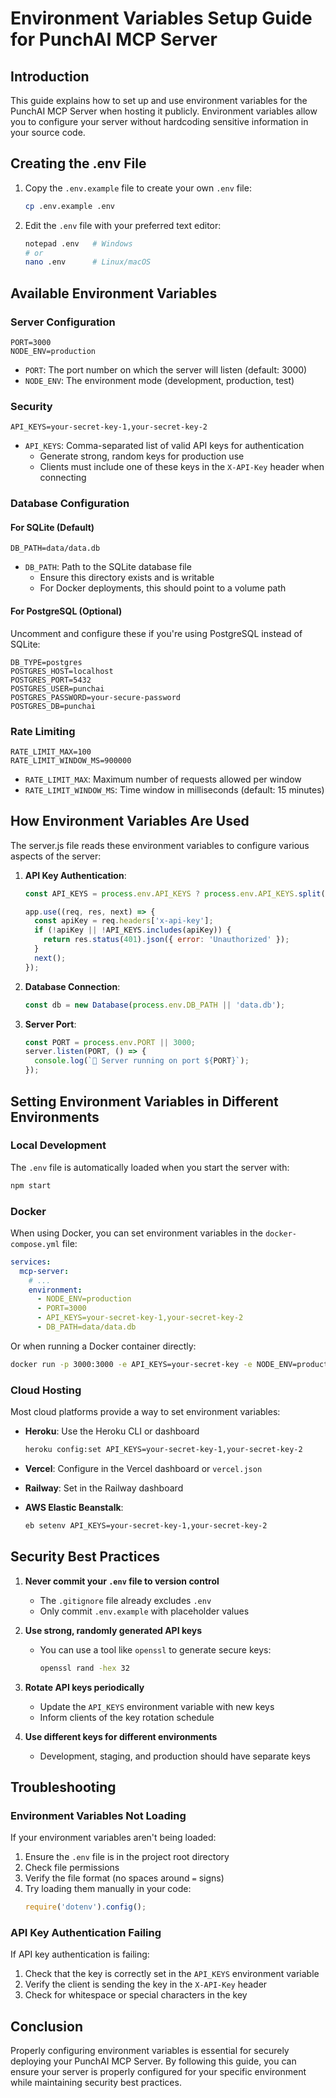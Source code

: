 # Environment Variables Setup Guide for PunchAI MCP Server

## Introduction

This guide explains how to set up and use environment variables for the PunchAI MCP Server when hosting it publicly. Environment variables allow you to configure your server without hardcoding sensitive information in your source code.

## Creating the .env File

1. Copy the `.env.example` file to create your own `.env` file:

   ```bash
   cp .env.example .env
   ```

2. Edit the `.env` file with your preferred text editor:

   ```bash
   notepad .env   # Windows
   # or
   nano .env      # Linux/macOS
   ```

## Available Environment Variables

### Server Configuration

```
PORT=3000
NODE_ENV=production
```

- `PORT`: The port number on which the server will listen (default: 3000)
- `NODE_ENV`: The environment mode (development, production, test)

### Security

```
API_KEYS=your-secret-key-1,your-secret-key-2
```

- `API_KEYS`: Comma-separated list of valid API keys for authentication
  - Generate strong, random keys for production use
  - Clients must include one of these keys in the `X-API-Key` header when connecting

### Database Configuration

#### For SQLite (Default)

```
DB_PATH=data/data.db
```

- `DB_PATH`: Path to the SQLite database file
  - Ensure this directory exists and is writable
  - For Docker deployments, this should point to a volume path

#### For PostgreSQL (Optional)

Uncomment and configure these if you're using PostgreSQL instead of SQLite:

```
DB_TYPE=postgres
POSTGRES_HOST=localhost
POSTGRES_PORT=5432
POSTGRES_USER=punchai
POSTGRES_PASSWORD=your-secure-password
POSTGRES_DB=punchai
```

### Rate Limiting

```
RATE_LIMIT_MAX=100
RATE_LIMIT_WINDOW_MS=900000
```

- `RATE_LIMIT_MAX`: Maximum number of requests allowed per window
- `RATE_LIMIT_WINDOW_MS`: Time window in milliseconds (default: 15 minutes)

## How Environment Variables Are Used

The server.js file reads these environment variables to configure various aspects of the server:

1. **API Key Authentication**:
   ```javascript
   const API_KEYS = process.env.API_KEYS ? process.env.API_KEYS.split(',') : ['test-key'];
   
   app.use((req, res, next) => {
     const apiKey = req.headers['x-api-key'];
     if (!apiKey || !API_KEYS.includes(apiKey)) {
       return res.status(401).json({ error: 'Unauthorized' });
     }
     next();
   });
   ```

2. **Database Connection**:
   ```javascript
   const db = new Database(process.env.DB_PATH || 'data.db');
   ```

3. **Server Port**:
   ```javascript
   const PORT = process.env.PORT || 3000;
   server.listen(PORT, () => {
     console.log(`🚀 Server running on port ${PORT}`);
   });
   ```

## Setting Environment Variables in Different Environments

### Local Development

The `.env` file is automatically loaded when you start the server with:

```bash
npm start
```

### Docker

When using Docker, you can set environment variables in the `docker-compose.yml` file:

```yaml
services:
  mcp-server:
    # ...
    environment:
      - NODE_ENV=production
      - PORT=3000
      - API_KEYS=your-secret-key-1,your-secret-key-2
      - DB_PATH=data/data.db
```

Or when running a Docker container directly:

```bash
docker run -p 3000:3000 -e API_KEYS=your-secret-key -e NODE_ENV=production punchai-mcp-server
```

### Cloud Hosting

Most cloud platforms provide a way to set environment variables:

- **Heroku**: Use the Heroku CLI or dashboard
  ```bash
  heroku config:set API_KEYS=your-secret-key-1,your-secret-key-2
  ```

- **Vercel**: Configure in the Vercel dashboard or `vercel.json`

- **Railway**: Set in the Railway dashboard

- **AWS Elastic Beanstalk**:
  ```bash
  eb setenv API_KEYS=your-secret-key-1,your-secret-key-2
  ```

## Security Best Practices

1. **Never commit your `.env` file to version control**
   - The `.gitignore` file already excludes `.env`
   - Only commit `.env.example` with placeholder values

2. **Use strong, randomly generated API keys**
   - You can use a tool like `openssl` to generate secure keys:
     ```bash
     openssl rand -hex 32
     ```

3. **Rotate API keys periodically**
   - Update the `API_KEYS` environment variable with new keys
   - Inform clients of the key rotation schedule

4. **Use different keys for different environments**
   - Development, staging, and production should have separate keys

## Troubleshooting

### Environment Variables Not Loading

If your environment variables aren't being loaded:

1. Ensure the `.env` file is in the project root directory
2. Check file permissions
3. Verify the file format (no spaces around `=` signs)
4. Try loading them manually in your code:
   ```javascript
   require('dotenv').config();
   ```

### API Key Authentication Failing

If API key authentication is failing:

1. Check that the key is correctly set in the `API_KEYS` environment variable
2. Verify the client is sending the key in the `X-API-Key` header
3. Check for whitespace or special characters in the key

## Conclusion

Properly configuring environment variables is essential for securely deploying your PunchAI MCP Server. By following this guide, you can ensure your server is properly configured for your specific environment while maintaining security best practices.
